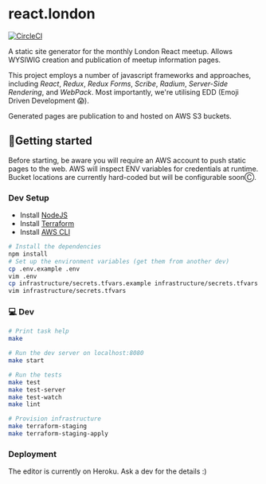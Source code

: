 react.london
============

[![CircleCI](https://circleci.com/gh/redbadger/react.london.svg?style=svg)](https://circleci.com/gh/redbadger/react.london)

A static site generator for the monthly London React meetup. Allows WYSIWIG creation and publication of meetup information pages.

This project employs a number of javascript frameworks and approaches,
including _React_, _Redux_, _Redux Forms_, _Scribe_, _Radium_, _Server-Side
Rendering_, and _WebPack_. Most importantly, we're utilising EDD (Emoji Driven
Development 😱).

Generated pages are publication to and hosted on AWS S3 buckets.

## 🏃Getting started

Before starting, be aware you will require an AWS account to push static pages
to the web. AWS will inspect ENV variables for credentials at runtime. Bucket
locations are currently hard-coded but will be configurable soonⒸ.

### Dev Setup

* Install [NodeJS](https://nodejs.org/en/)
* Install [Terraform](https://www.terraform.io/)
* Install [AWS CLI](http://docs.aws.amazon.com/cli/latest/userguide/installing.html)

```sh
# Install the dependencies
npm install
# Set up the environment variables (get them from another dev)
cp .env.example .env
vim .env
cp infrastructure/secrets.tfvars.example infrastructure/secrets.tfvars
vim infrastructure/secrets.tfvars
```

### 💻 Dev

```sh
# Print task help
make

# Run the dev server on localhost:8080
make start

# Run the tests
make test
make test-server
make test-watch
make lint

# Provision infrastructure
make terraform-staging
make terraform-staging-apply
```

### Deployment

The editor is currently on Heroku. Ask a dev for the details :)
